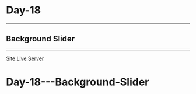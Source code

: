 # Day-18

---

## Background Slider

---

[Site Live Server](https://krantos-dev.github.io/Day-18---Background-Slider/)
# Day-18---Background-Slider
